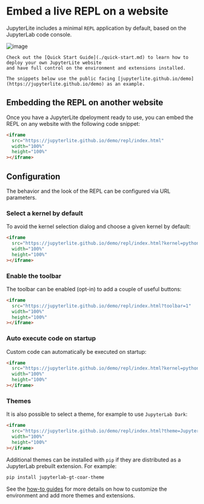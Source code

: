 # Embed a live REPL on a website

JupyterLite includes a minimal `REPL` application by default, based on the JupyterLab
code console.

![image](https://user-images.githubusercontent.com/591645/153935929-23a5d380-363e-490b-aabd-f0a780140588.png)

```{hint}
Check out the [Quick Start Guide](./quick-start.md) to learn how to deploy your own JupyterLite website
and have full control on the environment and extensions installed.

The snippets below use the public facing [jupyterlite.github.io/demo](https://jupyterlite.github.io/demo) as an example.
```

## Embedding the REPL on another website

Once you have a JupyterLite dpeloyment ready to use, you can embed the REPL on any
website with the following code snippet:

```html
<iframe
  src="https://jupyterlite.github.io/demo/repl/index.html"
  width="100%"
  height="100%"
></iframe>
```

## Configuration

The behavior and the look of the REPL can be configured via URL parameters.

### Select a kernel by default

To avoid the kernel selection dialog and choose a given kernel by default:

```html
<iframe
  src="https://jupyterlite.github.io/demo/repl/index.html?kernel=python"
  width="100%"
  height="100%"
></iframe>
```

### Enable the toolbar

The toolbar can be enabled (opt-in) to add a couple of useful buttons:

```html
<iframe
  src="https://jupyterlite.github.io/demo/repl/index.html?toolbar=1"
  width="100%"
  height="100%"
></iframe>
```

### Auto execute code on startup

Custom code can automatically be executed on startup:

```html
<iframe
  src="https://jupyterlite.github.io/demo/repl/index.html?kernel=python&code=import numpy as np"
  width="100%"
  height="100%"
></iframe>
```

### Themes

It is also possible to select a theme, for example to use `JupyterLab Dark`:

```html
<iframe
  src="https://jupyterlite.github.io/demo/repl/index.html?theme=JupyterLab Dark"
  width="100%"
  height="100%"
></iframe>
```

Additional themes can be installed with `pip` if they are distributed as a JupyterLab
prebuilt extension. For example:

```bash
pip install jupyterlab-gt-coar-theme
```

See the [how-to guides](../howto/index.md) for more details on how to customize the
environment and add more themes and extensions.
